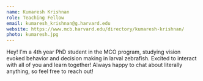 ```yaml
---
name: Kumaresh Krishnan
role: Teaching Fellow
email: kumaresh_krishnan@g.harvard.edu
website: https://www.mcb.harvard.edu/directory/kumaresh-krishnan/
photo: kumaresh.jpg
---
```


Hey! I'm a 4th year PhD student in the MCO program, studying vision evoked behavior and decision making in larval zebrafish. Excited to interact with all of you and learn together! Always happy to chat about literally anything, so feel free to reach out!
